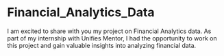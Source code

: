 # Financial_Analytics_Data
I am excited to share with you my project on Financial Analytics data. As part of my internship with Unifies Mentor, I had the opportunity to work on this project and gain valuable insights into analyzing financial data.
